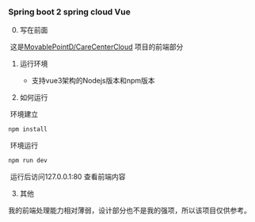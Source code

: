 ### Spring boot 2 spring cloud Vue

0. 写在前面

​    这是[MovablePointD/CareCenterCloud](https://github.com/MovablePointD/CareCenterCloud) 项目的前端部分

1. 运行环境
   * 支持vue3架构的Nodejs版本和npm版本

2. 如何运行

​	环境建立

```sh
npm install
```

​	环境运行

```sh
npm run dev
```

​	运行后访问127.0.0.1:80 查看前端内容

3. 其他

​    我的前端处理能力相对薄弱，设计部分也不是我的强项，所以该项目仅供参考。
